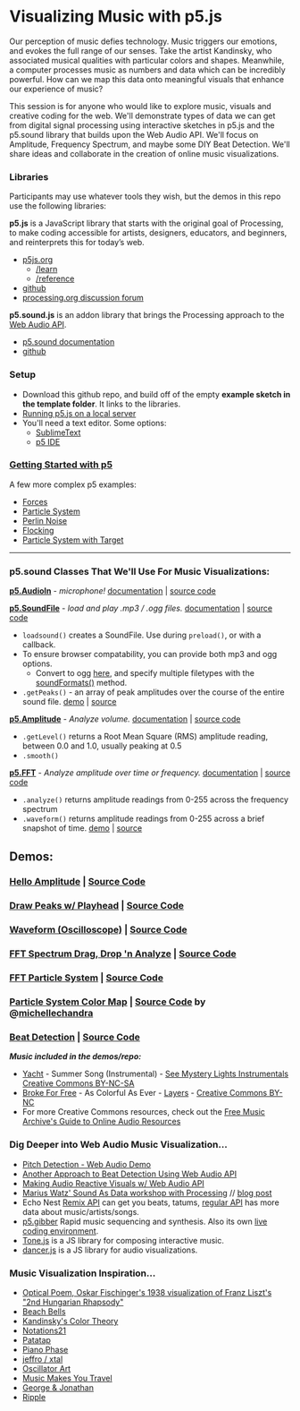 # Visualizing Music with p5.js

Our perception of music defies technology. Music triggers our emotions, and evokes the full range of our senses. Take the artist Kandinsky, who associated musical qualities with particular colors and shapes. Meanwhile, a computer processes music as numbers and data which can be incredibly powerful. How can we map this data onto meaningful visuals that enhance our experience of music?

This session is for anyone who would like to explore music, visuals and creative coding for the web. We'll demonstrate types of data we can get from digital signal processing using interactive sketches in p5.js and the p5.sound library that builds upon the Web Audio API. We'll focus on Amplitude, Frequency Spectrum, and maybe some DIY Beat Detection. We'll share ideas and collaborate in the creation of online music visualizations.


### Libraries
Participants may use whatever tools they wish, but the demos in this repo use the following libraries:

**p5.js** is a JavaScript library that starts with the original goal of Processing, to make coding accessible for artists, designers, educators, and beginners, and reinterprets this for today’s web.
 * [p5js.org](http://p5js.org)
    * [/learn](http://p5js.org/learn)
    * [/reference](http://p5js.org/reference/)
  * [github](https://github.com/lmccart/p5.js)
  * [processing.org discussion forum](http://forum.processing.org/two/categories/p5-js)

**p5.sound.js** is an addon library that brings the Processing approach to the [Web Audio API](http://w3.org/TR/webaudio/).
  * [p5.sound documentation](http://p5js.org/reference/#/libraries/p5.sound)
  * [github](https://github.com/therewasaguy/p5.sound)


### Setup
* Download this github repo, and build off of the empty **example sketch in the template folder**. It links to the libraries.
* [Running p5.js on a local server](https://github.com/lmccart/p5.js/wiki/Local-server)
* You'll need a text editor. Some options:
  * [SublimeText](http://www.sublimetext.com/)
  * [p5 IDE](http://p5js.org/download/)

### [Getting Started with p5](http://p5js.org/get-started/#your-first-sketch)
A few more complex p5 examples:
* [Forces](http://p5js.org/learn/examples/Simulate_Forces.php)
* [Particle System](http://p5js.org/learn/examples/Simulate_Particle_System.php)
* [Perlin Noise](http://p5js.org/learn/examples/Math_Noise_Wave.php)
* [Flocking](http://p5js.org/learn/examples/Simulate_Flocking.php)
* [Particle System with Target](http://codepen.io/scottgarner/pen/ltImK?editors=001)

---

### p5.sound Classes That We'll Use For Music Visualizations:

[**p5.AudioIn**](http://p5js.org/reference/#/p5.AudioIn) - *microphone!* [documentation](http://p5js.org/reference/#/p5.AudioIn) | [source code](https://github.com/therewasaguy/p5.sound/blob/master/src/audioin.js)

[**p5.SoundFile**](http://p5js.org/reference/#/p5.SoundFile) - *load and play .mp3 / .ogg files.*   [documentation](http://p5js.org/reference/#/p5.SoundFile) | [source code](https://github.com/therewasaguy/p5.sound/blob/master/src/soundfile.js)
- ```loadsound()``` creates a SoundFile. Use during ```preload()```, or with a callback.
- To ensure browser compatability, you can provide both mp3 and ogg options.
   + Convert to ogg [here](http://media.io/), and specify multiple filetypes with the [soundFormats()](http://p5js.org/reference/#/p5.sound/soundFormats) method.
- ```.getPeaks()``` - an array of peak amplitudes over the course of the entire sound file. [demo](http://therewasaguy.github.io/p5-music-viz/demos/02_draw_peaks_and_playhead/) | [source](https://github.com/therewasaguy/p5-music-viz/tree/master/demos/02_draw_peaks_and_playhead/sketch.js)

[**p5.Amplitude**](http://p5js.org/reference/#/p5.Amplitude) - *Analyze volume.* [documentation](http://p5js.org/reference/#/p5.Amplitude) | [source code](https://github.com/therewasaguy/p5.sound/blob/master/src/amplitude.js) 
- ```.getLevel()``` returns a Root Mean Square (RMS) amplitude reading, between 0.0 and 1.0, usually peaking at 0.5
- ```.smooth()```

[**p5.FFT**](http://p5js.org/reference/#/p5.FFT) - *Analyze amplitude over time or frequency.* [documentation](http://p5js.org/reference/#/p5.FFT) | [source code](https://github.com/therewasaguy/p5.sound/blob/master/src/fft.js) 
- ```.analyze()``` returns amplitude readings from 0-255 across the frequency spectrum
- ```.waveform()``` returns amplitude readings from 0-255 across a brief snapshot of time. [demo](http://therewasaguy.github.io/p5-music-viz/demos/03_fft_waveform) | [source](https://github.com/therewasaguy/p5-music-viz/blob/master/demos/03_fft_waveform/sketch.js)


## Demos:
### [Hello Amplitude](http://therewasaguy.github.io/p5-music-viz/demos/01_hello_amplitude) | [Source Code](https://github.com/therewasaguy/p5-music-viz/tree/master/demos/01_hello_amplitude/sketch.js)

### [Draw Peaks w/ Playhead](http://therewasaguy.github.io/p5-music-viz/demos/02_draw_peaks_and_playhead) | [Source Code](https://github.com/therewasaguy/p5-music-viz/tree/master/demos/02_draw_peaks_and_playhead/sketch.js)

### [Waveform (Oscilloscope)](http://therewasaguy.github.io/p5-music-viz/demos/03_fft_waveform) | [Source Code](https://github.com/therewasaguy/p5-music-viz/tree/master/demos/03_fft_waveform/sketch.js)

### [FFT Spectrum Drag, Drop 'n Analyze](http://therewasaguy.github.io/p5-music-viz/demos/04_fft_freq_spectrum/) | [Source Code](https://github.com/therewasaguy/p5-music-viz/tree/master/demos/04_fft_freq_spectrum/sketch.js)

### [FFT Particle System](http://therewasaguy.github.io/p5-music-viz/demos/05_fft_particle_system) | [Source Code](https://github.com/therewasaguy/p5-music-viz/blob/master/demos/05_fft_particle_system/sketch.js)

### [Particle System Color Map](http://therewasaguy.github.io/p5-music-viz/demos/05b_fft_particle_system_color/)  | [Source Code](https://github.com/therewasaguy/p5-music-viz/blob/master/demos/05b_fft_particle_system_color//sketch.js) by @[michellechandra](https://github.com/michellechandra)

### [Beat Detection](http://therewasaguy.github.io/p5-music-viz/demos/06_beat_detect_amplitude) | [Source Code](https://github.com/therewasaguy/p5-music-viz/blob/master/demos/06_beat_detect_amplitude/sketch.js)

***Music included in the demos/repo:***
- [Yacht](http://teamyacht.com/) - Summer Song (Instrumental) - [See Mystery Lights Instrumentals](http://freemusicarchive.org/music/YACHT/See_Mystery_Lights_Instrumentals/) [Creative Commons BY-NC-SA](http://creativecommons.org/licenses/by-nc-sa/3.0/us/)
- [Broke For Free](http://brokeforfree.bandcamp.com/) - As Colorful As Ever - [Layers](http://freemusicarchive.org/music/Broke_For_Free/Layers/) - [Creative Commons BY-NC](http://creativecommons.org/licenses/by-nc/3.0/)
- For more Creative Commons resources, check out the [Free Music Archive's Guide to Online Audio Resources](https://docs.google.com/document/d/1mbF5vgWp9duoGMxNl-Y8tEyWbFhkgw0JBK8F7A2cg68/edit?usp=sharing)


### Dig Deeper into Web Audio Music Visualization...
* [Pitch Detection - Web Audio Demo](https://webaudiodemos.appspot.com/pitchdetect/)
* [Another Approach to Beat Detection Using Web Audio API](http://tech.beatport.com/2014/web-audio/beat-detection-using-web-audio/)
* [Making Audio Reactive Visuals w/ Web Audio API](http://www.airtightinteractive.com/2013/10/making-audio-reactive-visuals/)
* [Marius Watz' Sound As Data workshop with Processing](https://github.com/mariuswatz/ITP2013Parametric/blob/master/ITP-workshops/20131111-ITP-Sound-As-Data/) // [blog post](http://workshop.evolutionzone.com/2013/11/12/itp-sound-as-data-workshop-code/)
* Echo Nest [Remix API](http://echonest.github.io/remix/) can get you beats, tatums, [regular API](http://developer.echonest.com/docs/v4) has more data about music/artists/songs.
* [p5.gibber](http://charlie-roberts.com/gibber/p5-gibber/) Rapid music sequencing and synthesis. Also its own [live coding environment](http://gibber.mat.ucsb.edu/).
* [Tone.js](https://github.com/TONEnoTONE/Tone.js) is a JS library for composing interactive music.
* [dancer.js](https://github.com/jsantell/dancer.js) is a JS library for audio visualizations.

### Music Visualization Inspiration...
* [Optical Poem, Oskar Fischinger's 1938 visualization of Franz Liszt's "2nd Hungarian Rhapsody"](https://www.youtube.com/watch?v=they7m6YePo)
* [Beach Bells](https://vimeo.com/69633166)
* [Kandinsky's Color Theory](http://lettersfrommunich.wikispaces.com/Kandinsky's+Color+Theory)
* [Notations21](http://www.notations21.net/)
* [Patatap](http://www.patatap.com/)
* [Piano Phase](http://www.pianophase.com/)
* [jeffro / xtal](http://jeffro.nfshost.com/)
* [Oscillator Art](http://oscillator-art.herokuapp.com)
* [Music Makes You Travel](http://www.openprocessing.org/sketch/138877)
* [George & Jonathan](http://www.georgeandjonathan.com/)
* [Ripple](http://wemakeawesomesh.it/musicviz/ripple/)
